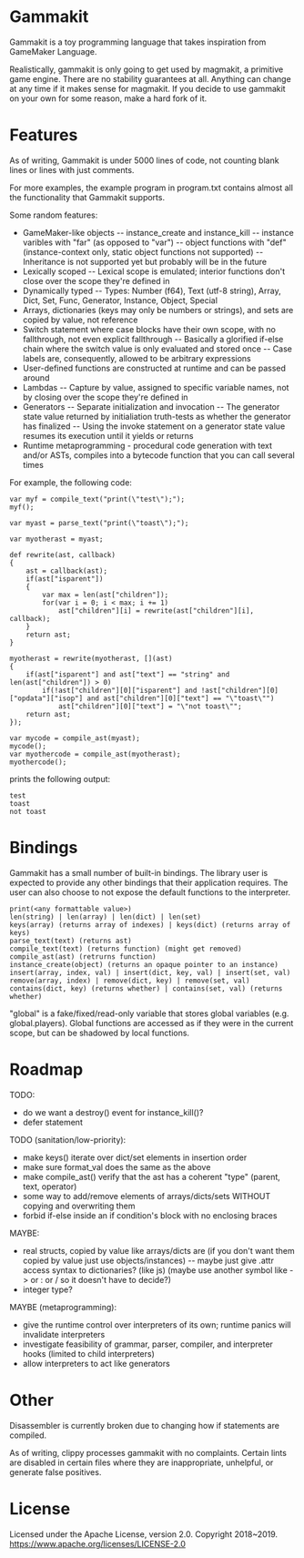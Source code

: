# Gammakit

Gammakit is a toy programming language that takes inspiration from GameMaker Language.

Realistically, gammakit is only going to get used by magmakit, a primitive game engine. There are no stability guarantees at all. Anything can change at any time if it makes sense for magmakit. If you decide to use gammakit on your own for some reason, make a hard fork of it.

# Features

As of writing, Gammakit is under 5000 lines of code, not counting blank lines or lines with just comments.

For more examples, the example program in program.txt contains almost all the functionality that Gammakit supports.

Some random features:

- GameMaker-like objects
-- instance_create and instance_kill
-- instance varibles with "far" (as opposed to "var")
-- object functions with "def" (instance-context only, static object functions not supported)
-- Inheritance is not supported yet but probably will be in the future
- Lexically scoped
-- Lexical scope is emulated; interior functions don't close over the scope they're defined in
- Dynamically typed
-- Types: Number (f64), Text (utf-8 string), Array, Dict, Set, Func, Generator, Instance, Object, Special
- Arrays, dictionaries (keys may only be numbers or strings), and sets are copied by value, not reference
- Switch statement where case blocks have their own scope, with no fallthrough, not even explicit fallthrough
-- Basically a glorified if-else chain where the switch value is only evaluated and stored once
-- Case labels are, consequently, allowed to be arbitrary expressions
- User-defined functions are constructed at runtime and can be passed around
- Lambdas
-- Capture by value, assigned to specific variable names, not by closing over the scope they're defined in
- Generators
-- Separate initialization and invocation
-- The generator state value returned by initialiation truth-tests as whether the generator has finalized
-- Using the invoke statement on a generator state value resumes its execution until it yields or returns
- Runtime metaprogramming - procedural code generation with text and/or ASTs, compiles into a bytecode function that you can call several times

For example, the following code:

    var myf = compile_text("print(\"test\");");
    myf();

    var myast = parse_text("print(\"toast\");");

    var myotherast = myast;

    def rewrite(ast, callback)
    {
        ast = callback(ast);
        if(ast["isparent"])
        {
            var max = len(ast["children"]);
            for(var i = 0; i < max; i += 1)
                ast["children"][i] = rewrite(ast["children"][i], callback);
        }
        return ast;
    }

    myotherast = rewrite(myotherast, [](ast)
    {
        if(ast["isparent"] and ast["text"] == "string" and len(ast["children"]) > 0)
            if(!ast["children"][0]["isparent"] and !ast["children"][0]["opdata"]["isop"] and ast["children"][0]["text"] == "\"toast\"")
                ast["children"][0]["text"] = "\"not toast\"";
        return ast;
    });

    var mycode = compile_ast(myast);
    mycode();
    var myothercode = compile_ast(myotherast);
    myothercode();

prints the following output:

    test
    toast
    not toast

# Bindings

Gammakit has a small number of built-in bindings. The library user is expected to provide any other bindings that their application requires. The user can also choose to not expose the default functions to the interpreter.

    print(<any formattable value>)
    len(string) | len(array) | len(dict) | len(set)
    keys(array) (returns array of indexes) | keys(dict) (returns array of keys)
    parse_text(text) (returns ast)
    compile_text(text) (returns function) (might get removed)
    compile_ast(ast) (retrurns function)
    instance_create(object) (returns an opaque pointer to an instance)
    insert(array, index, val) | insert(dict, key, val) | insert(set, val)
    remove(array, index) | remove(dict, key) | remove(set, val)
    contains(dict, key) (returns whether) | contains(set, val) (returns whether)

"global" is a fake/fixed/read-only variable that stores global variables (e.g. global.players). Global functions are accessed as if they were in the current scope, but can be shadowed by local functions.

# Roadmap

TODO:
- do we want a destroy() event for instance_kill()?
- defer statement

TODO (sanitation/low-priority):
- make keys() iterate over dict/set elements in insertion order
- make sure format_val does the same as the above
- make compile_ast() verify that the ast has a coherent "type" (parent, text, operator)
- some way to add/remove elements of arrays/dicts/sets WITHOUT copying and overwriting them
- forbid if-else inside an if condition's block with no enclosing braces

MAYBE:
- real structs, copied by value like arrays/dicts are (if you don't want them copied by value just use objects/instances)
-- maybe just give .attr access syntax to dictionaries? (like js) (maybe use another symbol like -> or : or / so it doesn't have to decide?)
- integer type?

MAYBE (metaprogramming):
- give the runtime control over interpreters of its own; runtime panics will invalidate interpreters
- investigate feasibility of grammar, parser, compiler, and interpreter hooks (limited to child interpreters)
- allow interpreters to act like generators

# Other

Disassembler is currently broken due to changing how if statements are compiled.

As of writing, clippy processes gammakit with no complaints. Certain lints are disabled in certain files where they are inappropriate, unhelpful, or generate false positives.

# License

Licensed under the Apache License, version 2.0. Copyright 2018~2019. https://www.apache.org/licenses/LICENSE-2.0

